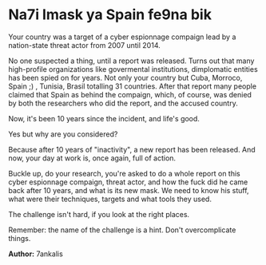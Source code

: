 # Na7i lmask ya Spain fe9na bik

Your country was a target of a cyber espionnage compaign lead by a nation-state threat actor from 2007 until 2014. 

No one suspected a thing, until a report was released. Turns out that many high-profile organizations like govermental institutions, dimplomatic entities has been spied on for years. Not only your country but Cuba, Morroco, Spain ;) , Tunisia, Brasil totalling 31 countries. After that report many people claimed that Spain as behind the compaign, which, of course, was denied by both the researchers who did the report, and the accused country. 


Now, it's been 10 years since the incident, and life's good.


Yes but why are you considered? 


Because after 10 years of "inactivity", a new report has been released. And now, your day at work is, once again, full of action. 


Buckle up, do your research, you're asked to do a whole report on this cyber espionnage compaign, threat actor, and how the fuck did he came back after 10 years, and what is its new mask. We need to know his stuff, what were their techniques, targets and what tools they used.


The challenge isn't hard, if you look at the right places.


Remember: the name of the challenge is a hint. Don't overcomplicate things.


**Author:** 7ankalis


